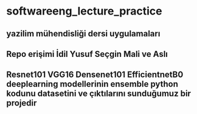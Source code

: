 # softwareeng_lecture_practice
yazilim mühendisliği dersi uygulamaları
---
Repo erişimi İdil Yusuf Seçgin Mali ve Aslı 
---
Resnet101 VGG16 Densenet101 EfficientnetB0 deeplearning modellerinin ensemble python kodunu datasetini ve çıktılarını sunduğumuz bir projedir
---

